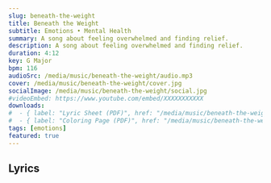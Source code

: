 ```yaml
---
slug: beneath-the-weight
title: Beneath the Weight
subtitle: Emotions • Mental Health
summary: A song about feeling overwhelmed and finding relief.
description: A song about feeling overwhelmed and finding relief.
duration: 4:12
key: G Major
bpm: 116
audioSrc: /media/music/beneath-the-weight/audio.mp3
cover: /media/music/beneath-the-weight/cover.jpg
socialImage: /media/music/beneath-the-weight/social.jpg
#videoEmbed: https://www.youtube.com/embed/XXXXXXXXXXX
downloads:
#  - { label: "Lyric Sheet (PDF)", href: "/media/music/beneath-the-weight/lyric-sheet.pdf" }
#  - { label: "Coloring Page (PDF)", href: "/media/music/beneath-the-weight/coloring-page.pdf" }
tags: [emotions]
featured: true
---
```


## Lyrics
